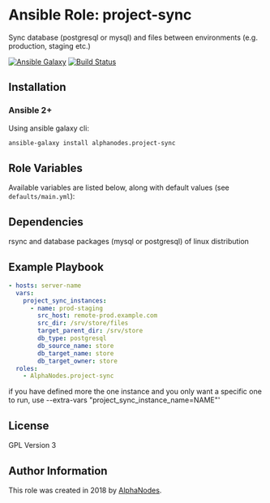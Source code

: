 # Ansible Role: project-sync

Sync database (postgresql or mysql) and files between environments (e.g. production, staging etc.)

[![Ansible Galaxy](https://img.shields.io/badge/galaxy-alphanodes.project--sync-660198.svg)](https://galaxy.ansible.com/AlphaNodes/ssh)
[![Build Status](https://travis-ci.org/AlphaNodes/ansible-project-sync.svg?branch=master)](https://travis-ci.org/AlphaNodes/ansible-project-sync)


## Installation

### Ansible 2+

Using ansible galaxy cli:

```bash
ansible-galaxy install alphanodes.project-sync
```

## Role Variables

Available variables are listed below, along with default values (see `defaults/main.yml`):


## Dependencies

rsync and database packages (mysql or postgresql) of linux distribution

## Example Playbook

```yaml
- hosts: server-name
  vars:
    project_sync_instances:
      - name: prod-staging
        src_host: remote-prod.example.com
        src_dir: /srv/store/files
        target_parent_dir: /srv/store
        db_type: postgresql
        db_source_name: store
        db_target_name: store
        db_target_owner: store
  roles:
    - AlphaNodes.project-sync
```

if you have defined more the one instance and you only want a specific one to run, use --extra-vars "project_sync_instance_name=NAME"'

## License

GPL Version 3

## Author Information

This role was created in 2018 by [AlphaNodes](https://alphanodes.com/).
